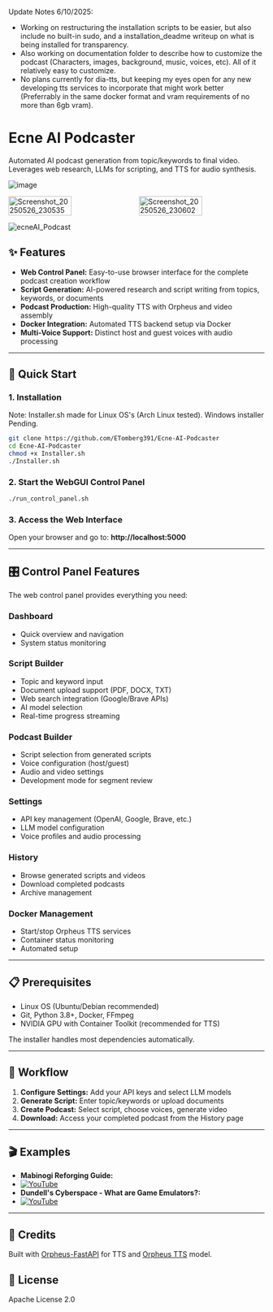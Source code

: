 Update Notes 6/10/2025:
- Working on restructuring the installation scripts to be easier, but also include no built-in sudo, and a installation_deadme writeup on what is being installed for transparency.
- Also working on documentation folder to describe how to customize the podcast (Characters, images, background, music, voices, etc). All of it relatively easy to customize.
- No plans currently for dia-tts, but keeping my eyes open for any new developing tts services to incorporate that might work better (Preferrably in the same docker format and vram requirements of no more than 6gb vram).


# Ecne AI Podcaster

Automated AI podcast generation from topic/keywords to final video. Leverages web research, LLMs for scripting, and TTS for audio synthesis.

![image](https://github.com/user-attachments/assets/ca081333-1955-4419-a09c-8ec79a11ad38)


<div style="display: flex; gap: 10px;">
  <img src="https://github.com/user-attachments/assets/1c910199-bb0c-4181-9a6f-05dc4b351348" alt="Screenshot_20250526_230535" style="width: 50%;"><img src="https://github.com/user-attachments/assets/c06ed2f3-d9aa-4851-8c0c-098f6042bc8f" alt="Screenshot_20250526_230602" style="width: 50%;">
</div>

![ecneAI_Podcast](https://github.com/user-attachments/assets/8ee380bd-aea0-45f1-8651-40784778b7ee)

## ✨ Features

- **Web Control Panel:** Easy-to-use browser interface for the complete podcast creation workflow
- **Script Generation:** AI-powered research and script writing from topics, keywords, or documents
- **Podcast Production:** High-quality TTS with Orpheus and video assembly
- **Docker Integration:** Automated TTS backend setup via Docker
- **Multi-Voice Support:** Distinct host and guest voices with audio processing

---

## 🚀 Quick Start

### 1. Installation
Note: Installer.sh made for Linux OS's (Arch Linux tested). Windows installer Pending.
```bash
git clone https://github.com/ETomberg391/Ecne-AI-Podcaster
cd Ecne-AI-Podcaster
chmod +x Installer.sh
./Installer.sh
```

### 2. Start the WebGUI Control Panel
```bash
./run_control_panel.sh
```

### 3. Access the Web Interface
Open your browser and go to: **http://localhost:5000**

---

## 🎛️ Control Panel Features

The web control panel provides everything you need:

### **Dashboard**
- Quick overview and navigation
- System status monitoring

### **Script Builder**
- Topic and keyword input
- Document upload support (PDF, DOCX, TXT)
- Web search integration (Google/Brave APIs)
- AI model selection
- Real-time progress streaming

### **Podcast Builder**
- Script selection from generated scripts
- Voice configuration (host/guest)
- Audio and video settings
- Development mode for segment review

### **Settings**
- API key management (OpenAI, Google, Brave, etc.)
- LLM model configuration
- Voice profiles and audio processing

### **History**
- Browse generated scripts and videos
- Download completed podcasts
- Archive management

### **Docker Management**
- Start/stop Orpheus TTS services
- Container status monitoring
- Automated setup

---

## 📋 Prerequisites

- Linux OS (Ubuntu/Debian recommended)
- Git, Python 3.8+, Docker, FFmpeg
- NVIDIA GPU with Container Toolkit (recommended for TTS)

The installer handles most dependencies automatically.

---

## 🎯 Workflow

1. **Configure Settings:** Add your API keys and select LLM models
2. **Generate Script:** Enter topic/keywords or upload documents
3. **Create Podcast:** Select script, choose voices, generate video
4. **Download:** Access your completed podcast from the History page

---

## 🎬 Examples

*   **Mabinogi Reforging Guide:**
*    [![YouTube](https://img.youtube.com/vi/gHvIbpv95iQ/0.jpg)](https://youtu.be/gHvIbpv95iQ?si=yjsy_GlQMz_QKqHH)
*   **Dundell's Cyberspace - What are Game Emulators?:**
*    [![YouTube](https://img.youtube.com/vi/9pTBPMgRlBU/0.jpg)](https://youtu.be/zbZmEwGinoA?si=hSPlLnpuAsajUtsb)

---

## 🙏 Credits

Built with [Orpheus-FastAPI](https://github.com/Lex-au/Orpheus-FastAPI) for TTS and [Orpheus TTS](https://github.com/canopyai/Orpheus-TTS) model.

## 📜 License

Apache License 2.0
